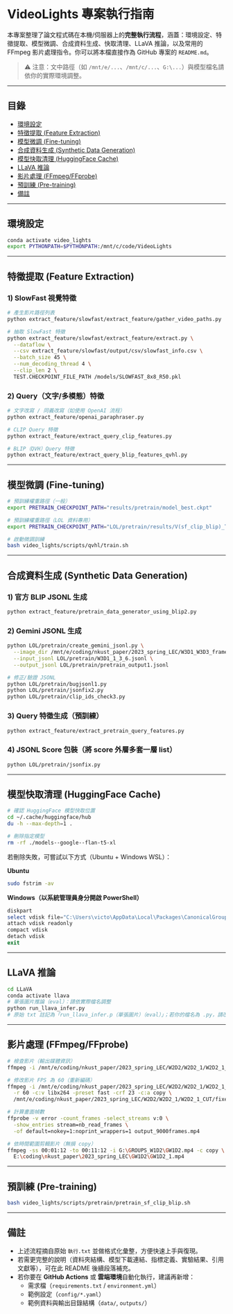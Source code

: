 # VideoLights 專案執行指南

本專案整理了論文程式碼在本機/伺服器上的**完整執行流程**，涵蓋：環境設定、特徵提取、模型微調、合成資料生成、快取清理、LLaVA 推論，以及常用的 FFmpeg 影片處理指令。你可以將本檔直接作為 GitHub 專案的 `README.md`。

> ⚠️ 注意：文中路徑（如 `/mnt/e/...`、`/mnt/c/...`、`G:\...`）與模型檔名請依你的實際環境調整。

---

## 目錄
- [環境設定](#環境設定)
- [特徵提取 (Feature Extraction)](#特徵提取-feature-extraction)
- [模型微調 (Fine-tuning)](#模型微調-fine-tuning)
- [合成資料生成 (Synthetic Data Generation)](#合成資料生成-synthetic-data-generation)
- [模型快取清理 (HuggingFace Cache)](#模型快取清理-huggingface-cache)
- [LLaVA 推論](#llava-推論)
- [影片處理 (FFmpeg/FFprobe)](#影片處理-ffmpegffprobe)
- [預訓練 (Pre-training)](#預訓練-pre-training)
- [備註](#備註)

---

## 環境設定
```bash
conda activate video_lights
export PYTHONPATH=$PYTHONPATH:/mnt/c/code/VideoLights
```

---

## 特徵提取 (Feature Extraction)

### 1) SlowFast 視覺特徵
```bash
# 產生影片路徑列表
python extract_feature/slowfast/extract_feature/gather_video_paths.py

# 抽取 SlowFast 特徵
python extract_feature/slowfast/extract_feature/extract.py \
  --dataflow \
  --csv extract_feature/slowfast/output/csv/slowfast_info.csv \
  --batch_size 45 \
  --num_decoding_thread 4 \
  --clip_len 2 \
  TEST.CHECKPOINT_FILE_PATH /models/SLOWFAST_8x8_R50.pkl
```

### 2) Query（文字/多模態）特徵
```bash
# 文字改寫 / 同義改寫（如使用 OpenAI 流程）
python extract_feature/openai_paraphraser.py

# CLIP Query 特徵
python extract_feature/extract_query_clip_features.py

# BLIP（QVH）Query 特徵
python extract_feature/extract_query_blip_features_qvhl.py
```

---

## 模型微調 (Fine-tuning)

```bash
# 預訓練權重路徑（一般）
export PRETRAIN_CHECKPOINT_PATH="results/pretrain/model_best.ckpt"

# 預訓練權重路徑（LOL 資料專用）
export PRETRAIN_CHECKPOINT_PATH="LOL/pretrain/results/V(sf_clip_blip)_T(clip_blip)_video(26)/model_best.ckpt"

# 啟動微調訓練
bash video_lights/scripts/qvhl/train.sh
```

---

## 合成資料生成 (Synthetic Data Generation)

### 1) 官方 BLIP JSONL 生成
```bash
python extract_feature/pretrain_data_generator_using_blip2.py
```

### 2) Gemini JSONL 生成
```bash
python LOL/pretrain/create_gemini_jsonl.py \
  --image_dir /mnt/e/coding/nkust_paper/2023_spring_LEC/W3D1_W3D3_frames \
  --input_jsonl LOL/pretrain/W3D1_1_3_6.jsonl \
  --output_jsonl LOL/pretrain/pretrain_output1.jsonl

# 修正/驗證 JSONL
python LOL/pretrain/bugjsonl1.py
python LOL/pretrain/jsonfix2.py
python LOL/pretrain/clip_ids_check3.py
```

### 3) Query 特徵生成（預訓練）
```bash
python extract_feature/extract_pretrain_query_features.py
```

### 4) JSONL Score 包裝（將 score 外層多套一層 list）
```bash
python LOL/pretrain/jsonfix.py
```

---

## 模型快取清理 (HuggingFace Cache)

```bash
# 確認 HuggingFace 模型快取位置
cd ~/.cache/huggingface/hub
du -h --max-depth=1 .

# 刪除指定模型
rm -rf ./models--google--flan-t5-xl
```

若刪除失敗，可嘗試以下方式（Ubuntu + Windows WSL）：

**Ubuntu**
```bash
sudo fstrim -av
```

**Windows（以系統管理員身分開啟 PowerShell）**
```powershell
diskpart
select vdisk file="C:\Users\victo\AppData\Local\Packages\CanonicalGroupLimited.Ubuntu_79rhkp1fndgsc\LocalState\ext4.vhdx"
attach vdisk readonly
compact vdisk
detach vdisk
exit
```

---

## LLaVA 推論

```bash
cd LLaVA
conda activate llava
# 單張圖片推論（eval）：請依實際檔名調整
python run_llava_infer.py
# 原始 txt 註記為「run_llava_infer.p（單張圖片）（eval）」；若你的檔名為 .py，請改用上面指令。
```

---

## 影片處理 (FFmpeg/FFprobe)

```bash
# 檢查影片（輸出媒體資訊）
ffmpeg -i /mnt/e/coding/nkust_paper/2023_spring_LEC/W2D2/W2D2_1/W2D2_1_CUT/fixed_900_1050.mp4

# 修改影片 FPS 為 60（重新編碼）
ffmpeg -i /mnt/e/coding/nkust_paper/2023_spring_LEC/W2D2/W2D2_1/W2D2_1_CUT/W2D2_1_900.0_1050.0.mp4 \
  -r 60 -c:v libx264 -preset fast -crf 23 -c:a copy \
  /mnt/e/coding/nkust_paper/2023_spring_LEC/W2D2/W2D2_1/W2D2_1_CUT/fixed_900_1050.mp4

# 計算畫面幀數
ffprobe -v error -count_frames -select_streams v:0 \
  -show_entries stream=nb_read_frames \
  -of default=nokey=1:noprint_wrappers=1 output_9000frames.mp4

# 依時間範圍剪輯影片（無損 copy）
ffmpeg -ss 00:01:12 -to 00:11:12 -i G:\GROUPS_W1D2\GW1D2.mp4 -c copy \
  E:\coding\nkust_paper\2023_spring_LEC\GW1D2\GW1D2_1.mp4
```

---

## 預訓練 (Pre-training)
```bash
bash video_lights/scripts/pretrain/pretrain_sf_clip_blip.sh
```

---

## 備註
- 上述流程摘自原始 `執行.txt` 並做格式化彙整，方便快速上手與復現。
- 若需更完整的說明（資料夾結構、模型下載連結、指標定義、實驗結果、引用文獻等），可在此 README 後續段落補充。
- 若你要在 **GitHub Actions** 或 **雲端環境**自動化執行，建議再新增：
  - 需求檔（`requirements.txt` / `environment.yml`）
  - 範例設定（`config/*.yaml`）
  - 範例資料與輸出目錄結構（`data/`, `outputs/`）
